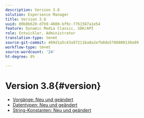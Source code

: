 ```yaml
---
description: Version 3.8
solution: Experience Manager
title: Version 3.8
uuid: 00b8b620-d7b9-4080-bf9c-7761587a1e54
feature: Dynamic Media Classic, SDK/API
role: Entwickler, Administrator
translation-type: tm+mt
source-git-commit: 469d1a5c43a972116a8a2efb0de5708800130a99
workflow-type: tm+mt
source-wordcount: '24'
ht-degree: 8%

---
```



# Version 3.8{#version}

* [Vorgänge: Neu und geändert](r-3-8-operations.md)
* [Datentypen: Neu und geändert](r-3-8-types.md)
* [String-Konstanten: Neu und geändert](r-3-8-string-constants.md)
